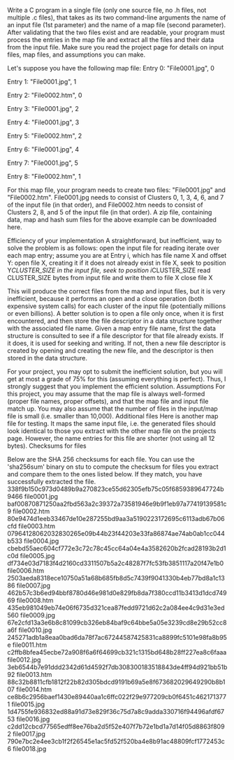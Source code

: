 Write a C program in a single file (only one source file, no .h files, not multiple .c files), that takes as its two command-line arguments the name of an input file (1st parameter) and the name of a map file (second parameter). After validating that the two files exist and are readable, your program must process the entries in the map file and extract all the files and their data from the input file. Make sure you read the project page for details on input files, map files, and assumptions you can make.

Let's suppose you have the following map file:
Entry 0: "File0001.jpg", 0

Entry 1: "File0001.jpg", 1

Entry 2: "File0002.htm", 0

Entry 3: "File0001.jpg", 2

Entry 4: "File0001.jpg", 3

Entry 5: "File0002.htm", 2

Entry 6: "File0001.jpg", 4

Entry 7: "File0001.jpg", 5

Entry 8: "File0002.htm", 1

For this map file, your program needs to create two files: "File0001.jpg" and "File0002.htm". File0001.jpg needs to consist of Clusters 0, 1, 3, 4, 6, and 7 of the input file (in that order), and File0002.htm needs to consist of Clusters 2, 8, and 5 of the input file (in that order). A zip file, containing data, map and hash sum files for the above example can be downloaded here.

Efficiency of your implementation
A straightforward, but inefficient, way to solve the problem is as follows:
open the input file for reading
iterate over each map entry; assume you are at Entry i, which has file name X and offset Y:
open file X, creating it if it does not already exist
in file X, seek to position Y*CLUSTER_SIZE
in the input file, seek to position i*CLUSTER_SIZE
read CLUSTER_SIZE bytes from input file and write them to file X
close file X

This will produce the correct files from the map and input files, but it is very inefficient, because it performs an open and a close operation (both expensive system calls) for each cluster of the input file (potentially millions or even billions). A better solution is to open a file only once, when it is first encountered, and then store the file descriptor in a data structure together with the associated file name. Given a map entry file name, first the data structure is consulted to see if a file descriptor for that file already exists. If it does, it is used for seeking and writing. If not, then a new file descriptor is created by opening and creating the new file, and the descriptor is then stored in the data structure.

For your project, you may opt to submit the inefficient solution, but you will get at most a grade of 75% for this (assuming everything is perfect). Thus, I strongly suggest that you implement the efficient solution.
Assumptions
For this project, you may assume that the map file is always well-formed (proper file names, proper offsets), and that the map file and input file match up. You may also assume that the number of files in the input/map file is small (i.e. smaller than 10,000).
Additional files
Here is another map file for testing. It maps the same input file, i.e. the generated files should look identical to those you extract with the other map file on the projects page. However, the name entries for this file are shorter (not using all 12 bytes).
Checksums for files

Below are the SHA 256 checksums for each file. You can use the 'sha256sum' binary on stu to compute the checksum for files you extract and compare them to the ones listed below. If they match, you have successfully extracted the file.
338f9b150c973d0489b9a270823ce55d62305efb75c05f6859389647724b9466  file0001.jpg
baf00870871250aa2fbd563a2c39372a73581946e9b9f1eb97a77419139581c9  file0002.htm
80e9474d1eeb33467de10e287255bd9aa3a5190223172695c6113adb67b06cfd  file0003.htm
07964128062032830265e09b44b23f44203e33fa86874ae74ab0ab1cc044b533  file0004.jpg
cbebd55aec604cf772e3c72c78c45cc64a04e4a3582620b2fcad28193b2d1c0d  file0005.jpg
df734e03d7183f4d2160cd3311507b5a2c48287f7fc53fb3851117a20f47e1b0  file0006.htm
2503aeda8318ece10750a51a68b685fb8d5c7439f9041330b4eb77bd8a1c1386  file0007.jpg
462b57c3b6ed94bbf8780d46e981d0e829fb8da7f380ccd11b3413d1dcd74969  file0008.htm
435eb981049eb74e06f6735d321cea87fedd9721d62c2a084ee4c9d31e3ed560  file0009.jpg
67e2cfd13a3e6b8c81099cb326eb84baf9c64bbe5a05e3239cd8e29b52cc8a6f  file0010.jpg
245271adb1a8eaa0bad6da78f7ac67244587425831ca8899fc5101e98fa8b95e  file0011.htm
c2ffb8bfea45ecbe72a908f6a6f64699cb321c1315bd648b28ff227ea8c6faaa  file0012.jpg
3eb6544b7e91ddd2342d61d4592f7db308300183518843de4ff94d921bb51b92  file0013.htm
88c32b8811cfb1812f22b82d305bdcd9191b69a5e8f673682029649290b8b107  file0014.htm
ce8b6c2956baef1430e89440aa1c6ffc022f29e977209cb0f6451c4621713771  file0015.jpg
1d4755fe936832ed88a91d73e829f36c75d7a8c9adda330716f94496afdf6753  file0016.jpg
c2dd12cbcd77565edff8ee76ba2d5f52e407f7b72e1bd1a7d14f05d8863f8092  file0017.jpg
790e7bc2e4ee3cb1f2f26545e1ac5fd52f520ba4e8b91ac48809fcf1772453c6  file0018.jpg
